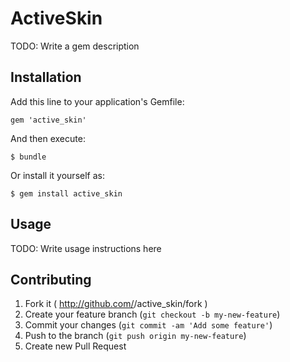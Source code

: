 # ActiveSkin

TODO: Write a gem description

## Installation

Add this line to your application's Gemfile:

    gem 'active_skin'

And then execute:

    $ bundle

Or install it yourself as:

    $ gem install active_skin

## Usage

TODO: Write usage instructions here

## Contributing

1. Fork it ( http://github.com/<my-github-username>/active_skin/fork )
2. Create your feature branch (`git checkout -b my-new-feature`)
3. Commit your changes (`git commit -am 'Add some feature'`)
4. Push to the branch (`git push origin my-new-feature`)
5. Create new Pull Request
